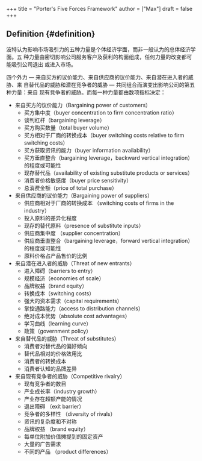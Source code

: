 +++
title = "Porter's Five Forces Framework"
author = ["Max"]
draft = false
+++

## Definition {#definition}

波特认为影响市场吸引力的五种力量是个体经济学面，而非一般认为的总体经济学面。五
种力量由密切影响公司服务客户及获利的构面组成，任何力量的改变都可能吸引公司退出
或进入市场。

四个外力 — 来自买方的议价能力、来自供应商的议价能力、来自潜在进入者的威胁、来
自替代品的威胁和潜在竞争者的威胁 — 共同组合而演变出影响公司的第五种力量：来自
现有竞争者的威胁。而每一种力量都由数项指标决定：

-   来自买方的议价能力（Bargaining power of customers）
    -   买方集中度（buyer concentration to firm concentration ratio）
    -   谈判杠杆（bargaining leverage）
    -   买方购买数量（total buyer volume）
    -   买方相对于厂商的转换成本（buyer switching costs relative to firm switching costs）
    -   买方获取资讯的能力（buyer information availability）
    -   买方垂直整合（bargaining leverage，backward vertical integration）的程度或可能性
    -   现存替代品（availability of existing substitute products or services）
    -   消费者价格敏感度（buyer price sensitivity）
    -   总消费金额（price of total purchase）
-   来自供应商的议价能力（Bargaining power of suppliers）
    -   供应商相对于厂商的转换成本 （switching costs of firms in the industry）
    -   投入原料的差异化程度
    -   现存的替代原料（presence of substitute inputs）
    -   供应商集中度 （supplier concentration）
    -   供应商垂直整合（bargaining leverage，forward vertical integration）的程度或可能性
    -   原料价格占产品售价的比例
-   来自潜在进入者的威胁（Threat of new entrants）
    -   进入障碍（barriers to entry）
    -   规模经济（economies of scale）
    -   品牌权益（brand equity）
    -   转换成本（switching costs）
    -   强大的资本需求（capital requirements）
    -   掌控通路能力（access to distribution channels）
    -   绝对成本优势（absolute cost advantages）
    -   学习曲线（learning curve）
    -   政策（government policy）
-   来自替代品的威胁（Threat of substitutes）
    -   消费者对替代品的偏好倾向
    -   替代品相对的价格效用比
    -   消费者的转换成本
    -   消费者认知的品牌差异
-   来自现有竞争者的威胁（Competitive rivalry）
    -   现有竞争者的数目
    -   产业成长率（industry growth）
    -   产业存在超额产能的情况
    -   退出障碍 （exit barrier）
    -   竞争者的多样性 （diversity of rivals）
    -   资讯的复杂度和不对称
    -   品牌权益 （brand equity）
    -   每单位附加价值摊提到的固定资产
    -   大量的广告需求
    -   不同的产品 （product differences）
